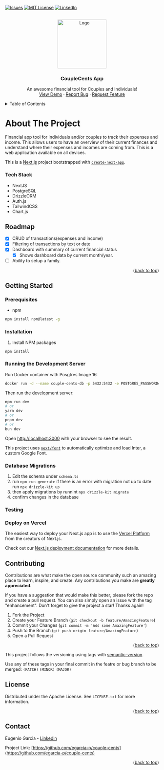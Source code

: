 <a id="readme-top"></a>

[![Issues][issues-shield]][issues-url]
[![MIT License][license-shield]][license-url]
[![LinkedIn][linkedin-shield]][linkedin-url]

<!-- PROJECT LOGO -->
<br />

<div align="center">
  <a href="https://github.com/egarcia-p/couple-cents">
    <img src="public/logo.svg" alt="Logo" width="160" height="160">
  </a>

  <h3 align="center">CoupleCents App</h3>

  <p align="center">
    An awesome financial tool for Couples and Individuals!
    <br />
    <a href="https://couple-cents.vercel.app/">View Demo</a>
    ·
    <a href="https://github.com/egarcia-p/couple-cents/issues/new?labels=bug&template=bug-report---.md">Report Bug</a>
    ·
    <a href="https://github.com/egarcia-p/couple-cents/issues/new?labels=enhancement&template=feature-request---.md">Request Feature</a>
  </p>
</div>

<!-- TABLE OF CONTENTS -->
<details>
  <summary>Table of Contents</summary>
  <ol>
    <li>
      <a href="#about-the-project">About The Project</a>
      <ul>
        <li><a href="#tech-stack">Tech Stack</a></li>
      </ul>
    <li>
      <a href="#getting-started">Getting Started</a>
      <ul>
        <li><a href="#prerequisites">Prerequisites</a></li>
        <li><a href="#installation">Installation</a></li>
        <li><a href="#running-the-development-server">Running the Development Server</a></li>
      </ul>
    </li>
    <li><a href="#roadmap">Roadmap</a></li>
    <li><a href="#contributing">Contributing</a></li>
    <li><a href="#license">License</a></li>
    <li><a href="#contact">Contact</a></li>

  </ol>
</details>

# About The Project

Financial app tool for individuals and/or couples to track their expenses and income. This allows users to have an overview of their current finances and understand where their expenses and incomes are coming from. This is a web application available on all devices.

This is a [Next.js](https://nextjs.org/) project bootstrapped with [`create-next-app`](https://github.com/vercel/next.js/tree/canary/packages/create-next-app).

### Tech Stack

- NextJS
- PostgreSQL
- DrizzleORM
- Auth.js
- TailwindCSS
- Chart.js

## Roadmap

- [x] CRUD of transactions(expenses and income)
- [x] Filtering of transactions by text or date
- [x] Dashboard with summary of current financial status
  - [x] Shows dashboard data by current month/year.
- [ ] Ability to setup a family.

<p align="right">(<a href="#readme-top">back to top</a>)</p>

## Getting Started

### Prerequisites

- npm

```sh
npm install npm@latest -g
```

### Installation

1. Install NPM packages

```sh
npm install
```

### Running the Development Server

Run Docker container with Posgtres Image 16

```bash
docker run -d --name couple-cents-db -p 5432:5432 -e POSTGRES_PASSWORD=<pass> postgres
```

Then run the development server:

```bash
npm run dev
# or
yarn dev
# or
pnpm dev
# or
bun dev
```

Open [http://localhost:3000](http://localhost:3000) with your browser to see the result.

This project uses [`next/font`](https://nextjs.org/docs/basic-features/font-optimization) to automatically optimize and load Inter, a custom Google Font.

### Database Migrations

1. Edit the schema under `schema.ts`
2. run `npm run generate` if there is an error with migration not up to date run `npx drizzle-kit up`
3. then apply migrations by runnint `npx drizzle-kit migrate`
4. confirm changes in the database

### Testing

### Deploy on Vercel

The easiest way to deploy your Next.js app is to use the [Vercel Platform](https://vercel.com/new?utm_medium=default-template&filter=next.js&utm_source=create-next-app&utm_campaign=create-next-app-readme) from the creators of Next.js.

Check out our [Next.js deployment documentation](https://nextjs.org/docs/deployment) for more details.

<!-- CONTRIBUTING -->

## Contributing

Contributions are what make the open source community such an amazing place to learn, inspire, and create. Any contributions you make are **greatly appreciated**.

If you have a suggestion that would make this better, please fork the repo and create a pull request. You can also simply open an issue with the tag "enhancement".
Don't forget to give the project a star! Thanks again!

1. Fork the Project
2. Create your Feature Branch (`git checkout -b feature/AmazingFeature`)
3. Commit your Changes (`git commit -m 'Add some AmazingFeature'`)
4. Push to the Branch (`git push origin feature/AmazingFeature`)
5. Open a Pull Request

<p align="right">(<a href="#readme-top">back to top</a>)</p>

<!-- Versioning -->

This project follows the versioning using tags with [semantic-version](https://github.com/PaulHatch/semantic-version).

Use any of these tags in your final commit in the featre or bug branch to be merged:
`(PATCH)`
`(MINOR)`
`(MAJOR)`

<!-- LICENSE -->

## License

Distributed under the Apache License. See `LICENSE.txt` for more information.

<p align="right">(<a href="#readme-top">back to top</a>)</p>

<!-- CONTACT -->

## Contact

Eugenio Garcia - [Linkedin](https://www.linkedin.com/in/ergarciag/)

Project Link: [https://github.com/egarcia-p/couple-cents](https://github.com/egarcia-p/couple-cents)

<p align="right">(<a href="#readme-top">back to top</a>)</p>

<!-- MARKDOWN LINKS & IMAGES -->

[issues-shield]: https://img.shields.io/github/issues/egarcia-p/couple-cents.svg?style=for-the-badge
[issues-url]: https://github.com/egarcia-p/couple-cents/issues
[license-shield]: https://img.shields.io/github/license/egarcia-p/couple-cents.svg?style=for-the-badge
[license-url]: https://github.com/egarcia-p/couple-cents/blob/main/LICENSE
[linkedin-shield]: https://img.shields.io/badge/-LinkedIn-black.svg?style=for-the-badge&logo=linkedin&colorB=555
[linkedin-url]: https://www.linkedin.com/in/ergarciag/
